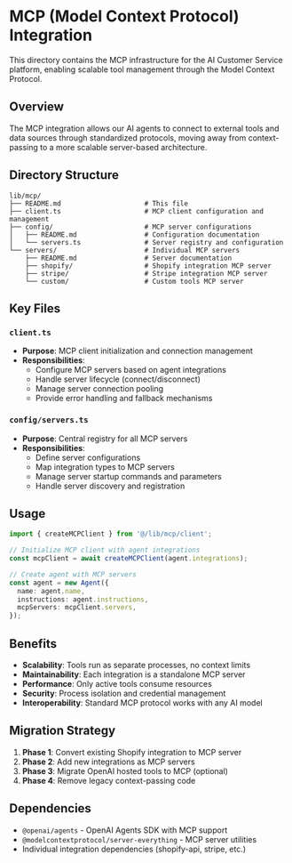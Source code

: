 # MCP (Model Context Protocol) Integration

This directory contains the MCP infrastructure for the AI Customer Service platform, enabling scalable tool management through the Model Context Protocol.

## Overview

The MCP integration allows our AI agents to connect to external tools and data sources through standardized protocols, moving away from context-passing to a more scalable server-based architecture.

## Directory Structure

```
lib/mcp/
├── README.md                     # This file
├── client.ts                     # MCP client configuration and management
├── config/                       # MCP server configurations
│   ├── README.md                 # Configuration documentation
│   └── servers.ts                # Server registry and configuration
└── servers/                      # Individual MCP servers
    ├── README.md                 # Server documentation
    ├── shopify/                  # Shopify integration MCP server
    ├── stripe/                   # Stripe integration MCP server
    └── custom/                   # Custom tools MCP server
```

## Key Files

### `client.ts`
- **Purpose**: MCP client initialization and connection management
- **Responsibilities**: 
  - Configure MCP servers based on agent integrations
  - Handle server lifecycle (connect/disconnect)
  - Manage server connection pooling
  - Provide error handling and fallback mechanisms

### `config/servers.ts`
- **Purpose**: Central registry for all MCP servers
- **Responsibilities**:
  - Define server configurations
  - Map integration types to MCP servers
  - Manage server startup commands and parameters
  - Handle server discovery and registration

## Usage

```typescript
import { createMCPClient } from '@/lib/mcp/client';

// Initialize MCP client with agent integrations
const mcpClient = await createMCPClient(agent.integrations);

// Create agent with MCP servers
const agent = new Agent({
  name: agent.name,
  instructions: agent.instructions,
  mcpServers: mcpClient.servers,
});
```

## Benefits

- **Scalability**: Tools run as separate processes, no context limits
- **Maintainability**: Each integration is a standalone MCP server
- **Performance**: Only active tools consume resources
- **Security**: Process isolation and credential management
- **Interoperability**: Standard MCP protocol works with any AI model

## Migration Strategy

1. **Phase 1**: Convert existing Shopify integration to MCP server
2. **Phase 2**: Add new integrations as MCP servers
3. **Phase 3**: Migrate OpenAI hosted tools to MCP (optional)
4. **Phase 4**: Remove legacy context-passing code

## Dependencies

- `@openai/agents` - OpenAI Agents SDK with MCP support
- `@modelcontextprotocol/server-everything` - MCP server utilities
- Individual integration dependencies (shopify-api, stripe, etc.)